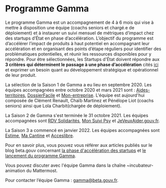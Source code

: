 # Programme Gamma

Le programme Gamma est un accompagnement de 4 à 6 mois qui vise à mettre à disposition une équipe (coachs seniors et chargé.e de déploiement) et à instaurer un suivi mensuel de métriques d’impact chez des startups d’État en phase d’accélération. L’objectif du programme est d’accélérer l’impact de produits à haut potentiel en accompagnant leur accélération et en organisant des points d’étape réguliers pour identifier des problématiques potentielles, et réunir les ressources disponibles pour y répondre. Pour être sélectionnées, les Startups d'État doivent répondre aux **3 critères** **qui déterminent le passage à une phase d’accélération** cités [ici](./) et exprimer un besoin quant au développement stratégique et opérationnel de leur produit.

La sélection de la Saison 1 de Gamma a eu lieu en septembre 2020. Les équipes accompagnées entre octobre 2020 et mars 2021 sont : [Aides-territoires](https://aides-territoires.beta.gouv.fr), [DossierFacile](https://dossierfacile.fr) et [Mon-entreprise](https://mon-entreprise.fr). L'équipe est aujourd'hui composée de Clément Renault, Chaïb Martinez et Pénélope Liot (coachs seniors) ainsi que Lola Charbit(chargée de déploiement).

La Saison 2 de Gamma s'est terminée le 31 octobre 2021. Les équipes accompagnées sont [RDV Solidarités](https://www.rdv-solidarites.fr), [Mon Suivi Psy](https://monsuivipsy.fabrique.social.gouv.fr) et [JeVeuxAider.gouv.fr](https://www.jeveuxaider.gouv.fr).

La Saison 3 a commencé en janvier 2022. Les équipes accompagnées sont [Estime](https://estime.pole-emploi.fr), [Ma Cantine](https://ma-cantine.beta.gouv.fr) et [Acceslibre](https://acceslibre.beta.gouv.fr).

Pour en savoir plus, vous pouvez vous référer aux articles publiés sur le blog beta.gouv concernant [la phase d'accélération des startups](https://blog.beta.gouv.fr/dinsic/2020/08/20/acceleration-des-startups-d-etat-d-un-retour-d-experience-a-l-experimentation-d-un-programme-d-accompagnement-cible-1/) et [le lancement du programme Gamma](https://blog.beta.gouv.fr/dinsic/2020/11/23/acceleration-des-startups-d-etat-retour-sur-le-lancement-du-programme-d-accompagnement-gamma-1/).

Vous pouvez discuter avec l'équipe Gamma dans la chaîne \~incubateur-animation du Mattermost.

Pour contacter l’équipe Gamma : gamma@beta.gouv.fr.
